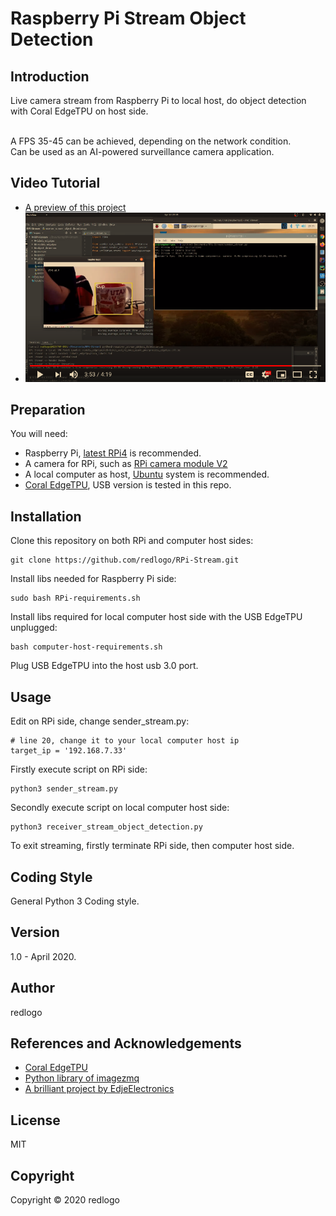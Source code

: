 # Raspberry Pi Stream Object Detection
## Introduction
Live camera stream from Raspberry Pi to local host, do object detection with Coral EdgeTPU on host side.

<br>A FPS 35-45 can be achieved, depending on the network condition. 
<br>Can be used as an AI-powered surveillance camera application.
## Video Tutorial
* [A preview of this project](https://www.youtube.com/watch?v=PCdNH4zSNug)
* [![Foo](meta/preview.png)](https://www.youtube.com/watch?v=PCdNH4zSNug)
## Preparation
You will need:
* Raspberry Pi, [latest RPi4](https://www.raspberrypi.org/products/raspberry-pi-4-model-b/) is recommended.
* A camera for RPi, such as [RPi camera module V2](https://www.raspberrypi.org/products/camera-module-v2/)
* A local computer as host, [Ubuntu](https://ubuntu.com/) system is recommended.
* [Coral EdgeTPU](https://coral.ai/products/accelerator/), USB version is tested in this repo.
## Installation
Clone this repository on both RPi and computer host sides:
```
git clone https://github.com/redlogo/RPi-Stream.git
```
Install libs needed for Raspberry Pi side:
```
sudo bash RPi-requirements.sh
```
Install libs required for local computer host side with the USB EdgeTPU unplugged:
```
bash computer-host-requirements.sh
```
Plug USB EdgeTPU into the host usb 3.0 port.
## Usage
Edit on RPi side, change sender_stream.py:
```
# line 20, change it to your local computer host ip
target_ip = '192.168.7.33'  
```
Firstly execute script on RPi side:
```
python3 sender_stream.py
```
Secondly execute script on local computer host side:
```
python3 receiver_stream_object_detection.py
```
To exit streaming, firstly terminate RPi side, then computer host side.
## Coding Style
General Python 3 Coding style.
## Version
1.0 - April 2020.
## Author
redlogo
## References and Acknowledgements
* [Coral EdgeTPU](https://coral.ai/)
* [Python library of imagezmq](https://github.com/jeffbass/imagezmq)
* [A brilliant project by EdjeElectronics](https://github.com/EdjeElectronics/TensorFlow-Lite-Object-Detection-on-Android-and-Raspberry-Pi)
## License
MIT
## Copyright
Copyright © 2020 redlogo